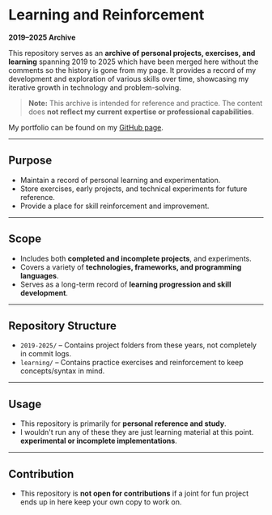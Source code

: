 # Learning and Reinforcement  
**2019–2025 Archive**  

This repository serves as an **archive of personal projects, exercises, and learning** spanning 2019 to 2025 which have been merged here without the comments so the history is gone from my page.
It provides a record of my development and exploration of various skills over time, showcasing my iterative growth in technology and problem-solving.

> **Note:** This archive is intended for reference and practice.
> The content does **not reflect my current expertise or professional capabilities**.

My portfolio can be found on my [GitHub page](https://github.com/asephri).

---

## Purpose
- Maintain a record of personal learning and experimentation.
- Store exercises, early projects, and technical experiments for future reference.
- Provide a place for skill reinforcement and improvement.

---

## Scope
- Includes both **completed and incomplete projects**, and experiments.
- Covers a variety of **technologies, frameworks, and programming languages**.
- Serves as a long-term record of **learning progression and skill development**.

---

## Repository Structure
- `2019-2025/` – Contains project folders from these years, not completely in commit logs.
- `learning/` – Contains practice exercises and reinforcement to keep concepts/syntax in mind.

---

## Usage
- This repository is primarily for **personal reference and study**.  
- I wouldn't run any of these they are just learning material at this point. **experimental or incomplete implementations**.

---

## Contribution
- This repository is **not open for contributions** if a joint for fun project ends up in here keep your own copy to work on.
